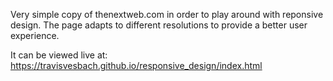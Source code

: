 Very simple copy of thenextweb.com in order to play around with reponsive design.  The page adapts to different resolutions to provide a better user experience.

It can be viewed live at: https://travisvesbach.github.io/responsive_design/index.html